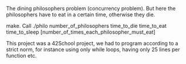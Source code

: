 The dining philosophers problem (concurrency problem). But here the philosophers have to eat in a certain time, otherwise they die.

make. Call ./philo number_of_philosophers time_to_die time_to_eat time_to_sleep [number_of_times_each_philosopher_must_eat]

This project was a 42School project, we had to program according to a strict norm, for instance using only while loops, having only 25 lines per function etc.

